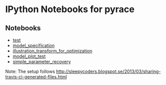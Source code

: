 IPython Notebooks for pyrace
============================

Notebooks
---------

* [test](http://nbviewer.ipython.org/urls/raw.github.com/ihrke/pyrace/notebook_tests/notebooks/test.ipynb)
* [model_specification](http://nbviewer.ipython.org/urls/raw.github.com/ihrke/pyrace/notebook_tests/notebooks/model_specification.ipynb)
* [illustration_transform_for_optimization](http://nbviewer.ipython.org/urls/raw.github.com/ihrke/pyrace/notebook_tests/notebooks/illustration_transform_for_optimization.ipynb)
* [model_plot_test](http://nbviewer.ipython.org/urls/raw.github.com/ihrke/pyrace/notebook_tests/notebooks/model_plot_test.ipynb)
* [simple_parameter_recovery](http://nbviewer.ipython.org/urls/raw.github.com/ihrke/pyrace/notebook_tests/notebooks/simple_parameter_recovery.ipynb)


Note: The setup follows <http://sleepycoders.blogspot.se/2013/03/sharing-travis-ci-generated-files.html>
